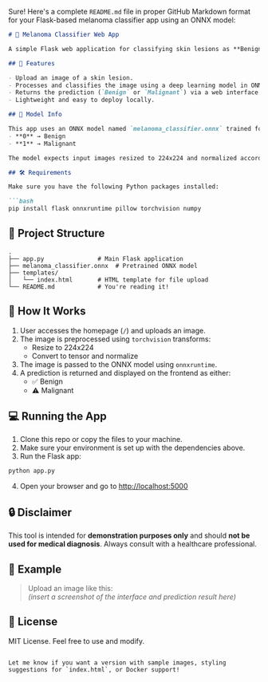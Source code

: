 Sure! Here's a complete `README.md` file in proper GitHub Markdown format for your Flask-based melanoma classifier app using an ONNX model:

```markdown
# 🧬 Melanoma Classifier Web App

A simple Flask web application for classifying skin lesions as **Benign** or **Malignant** using a pre-trained ONNX model.

## 🚀 Features

- Upload an image of a skin lesion.
- Processes and classifies the image using a deep learning model in ONNX format.
- Returns the prediction (`Benign` or `Malignant`) via a web interface.
- Lightweight and easy to deploy locally.

## 🧠 Model Info

This app uses an ONNX model named `melanoma_classifier.onnx` trained for binary classification:
- **0** → Benign
- **1** → Malignant

The model expects input images resized to 224x224 and normalized accordingly.

## 🛠️ Requirements

Make sure you have the following Python packages installed:

```bash
pip install flask onnxruntime pillow torchvision numpy
```

## 📂 Project Structure

```
.
├── app.py               # Main Flask application
├── melanoma_classifier.onnx  # Pretrained ONNX model
├── templates/
│   └── index.html       # HTML template for file upload
└── README.md            # You're reading it!
```

## 🧪 How It Works

1. User accesses the homepage (`/`) and uploads an image.
2. The image is preprocessed using `torchvision` transforms:
   - Resize to 224x224
   - Convert to tensor and normalize
3. The image is passed to the ONNX model using `onnxruntime`.
4. A prediction is returned and displayed on the frontend as either:
   - ✅ Benign
   - ⚠️ Malignant

## 💻 Running the App

1. Clone this repo or copy the files to your machine.
2. Make sure your environment is set up with the dependencies above.
3. Run the Flask app:

```bash
python app.py
```

4. Open your browser and go to [http://localhost:5000](http://localhost:5000)

## 🔒 Disclaimer

This tool is intended for **demonstration purposes only** and should **not be used for medical diagnosis**. Always consult with a healthcare professional.

## 📸 Example

> Upload an image like this:  
> *(insert a screenshot of the interface and prediction result here)*

## 📄 License

MIT License. Feel free to use and modify.
```

Let me know if you want a version with sample images, styling suggestions for `index.html`, or Docker support!